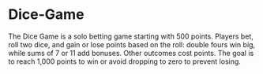 # Dice-Game
 The Dice Game is a solo betting game starting with 500 points. Players bet, roll two dice, and gain or lose points based on the roll: double fours win big, while sums of 7 or 11 add bonuses. Other outcomes cost points. The goal is to reach 1,000 points to win or avoid dropping to zero to prevent losing.
